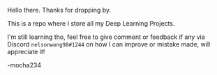 Hello there. Thanks for dropping by.

This is a repo where I store all my Deep Learning Projects.

I'm still learning tho, feel free to give comment or feedback if any via Discord `nelsonwong98#1244` on how I can improve or mistake made, will appreciate it!

-mocha234
